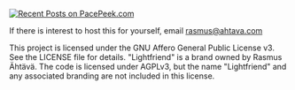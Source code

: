 [![Recent Posts on PacePeek.com](https://pacepeek.com/widget_svg/ahtavarasmus/3?fill_color=232626&stroke_color=0a8eb0&text_color=ffffff)](https://pacepeek.com/ahtavarasmus)

If there is interest to host this for yourself, email rasmus@ahtava.com

This project is licensed under the GNU Affero General Public License v3. See the LICENSE file for details.
"Lightfriend" is a brand owned by Rasmus Ähtävä. The code is licensed under AGPLv3, but the name "Lightfriend" and any associated branding are not included in this license.
